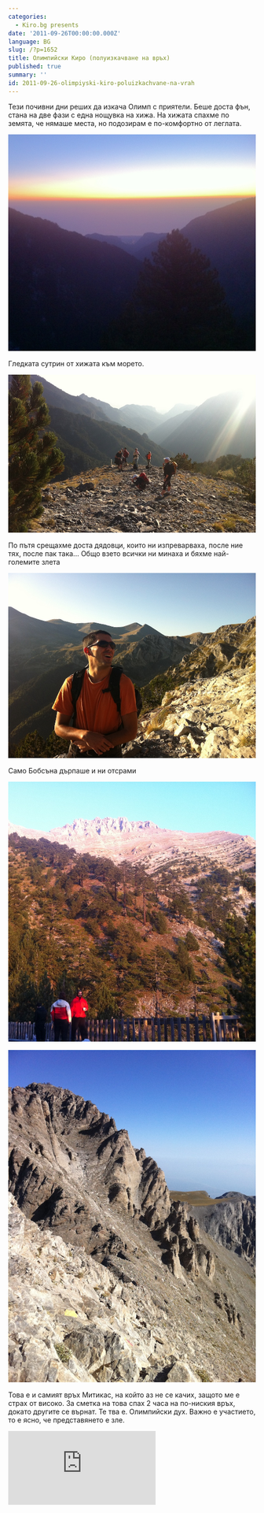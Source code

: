 ```yaml
---
categories:
  - Kiro.bg presents
date: '2011-09-26T00:00:00.000Z'
language: BG
slug: /?p=1652
title: Олимпийски Киро (полуизкачване на връх)
published: true
summary: ''
id: 2011-09-26-olimpiyski-kiro-poluizkachvane-na-vrah
---
```


Тези почивни дни реших да изкача Олимп с приятели. Беше доста фън, стана на две фази с една нощувка на хижа. На хижата спахме по земята, че нямаше места, но подозирам е по-комфортно от леглата. 

![](https://raw.githubusercontent.com/kirilchristov/blog_images/main/2011/09/IMG_1445.jpg)

 Гледката сутрин от хижата към морето. 

![](https://raw.githubusercontent.com/kirilchristov/blog_images/main/2011/09/IMG_1449.jpg)

 По пътя срещахме доста дядовци, които ни изпреварваха, после ние тях, после пак така... Общо взето всички ни минаха и бяхме най-големите злета 

![](https://raw.githubusercontent.com/kirilchristov/blog_images/main/2011/09/IMG_1448.jpg)

 Само Бобсъна дърпаше и ни отсрами 

![](https://raw.githubusercontent.com/kirilchristov/blog_images/main/2011/09/IMG_1447.jpg)

 

![](https://raw.githubusercontent.com/kirilchristov/blog_images/main/2011/09/IMG_1452.jpg)

 Това е и самият връх Митикас, на който аз не се качих, защото ме е страх от високо. За сметка на това спах 2 часа на по-ниския връх, докато другите се върнат. Те тва е. Олимпийски дух. Важно е участието, то е ясно, че представянето е зле.

<div className="youtube_video"><iframe src="http://www.youtube.com/embed/f42zBcbRrC8?rel=0" frameborder="0" allowfullscreen></iframe></div>
